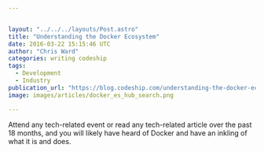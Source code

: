 ```yaml
---


layout: "../../../layouts/Post.astro"
title: "Understanding the Docker Ecosystem"
date: 2016-03-22 15:15:46 UTC
author: "Chris Ward"
categories: writing codeship
tags:
  - Development
  - Industry
publication_url: "https://blog.codeship.com/understanding-the-docker-ecosystem/"
image: images/articles/docker_es_hub_search.png

---
```

Attend any tech-related event or read any tech-related article over the past 18 months, and you will likely have heard of Docker and have an inkling of what it is and does.

